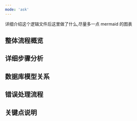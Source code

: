 ```yaml
---
mode: 'ask'
---
```


详细介绍这个逻辑文件后这里做了什么,尽量多一点 mermaid 的图表

## 整体流程概览

## 详细步骤分析

## 数据库模型关系

## 错误处理流程

## 关键点说明
